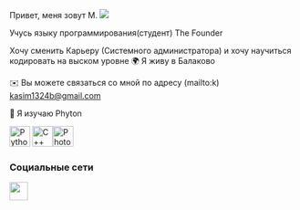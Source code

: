 Привет, меня зовут М. ![](https://user-images.githubusercontent.com/18350557/176309783-0785949b-9127-417c-8b55-ab5a4333674e.gif)

Учусь языку программирования(студент) The Founder

Хочу сменить Карьеру (Системного администратора) и хочу научиться кодировать на выском уровне
🌍 Я живу в Балаково 

✉️ Вы можете связаться со мной по адресу (mailto:k) [kasim1324b@gmail.com](mailto:kasim1324b@gmail.com) 

🧠 Я изучаю Phyton


<p align="left">
<a href="https://www.python.org/" target="_blank" rel="noreferrer"><img src="https://raw.githubusercontent.com/danielcranney/readme-generator/main/public/icons/skills/python-colored.svg" width="36" height="36" alt="Python" /></a> <a href="https://docs.microsoft.com/en-us/cpp/?view=msvc-170" target="_blank" rel="noreferrer"><img src="https://raw.githubusercontent.com/danielcranney/readme-generator/main/public/icons/skills/cplusplus-colored.svg" width="36" height="36" alt="C++" /></a><a href="https://www.adobe.com/uk/products/photoshop.html" target="_blank" rel="noreferrer"><img src="https://raw.githubusercontent.com/danielcranney/readme-generator/main/public/icons/skills/photoshop-colored.svg" width="36" height="36" alt="Photoshop" /></a>
</p>


### Социальные сети

<p align="left"> <a href="https://www.github.com/Max" target="_blank" rel="noreferrer"> <picture> <source media="(prefers-color-scheme: dark)" srcset="https://raw.githubusercontent.com/danielcranney/readme-generator/main/public/icons/socials/github-dark.svg" /> <source media="(prefers-color-scheme: light)" srcset="https://raw.githubusercontent.com/danielcranney/readme-generator/main/public/icons/socials/github.svg" /> <img src="https://raw.githubusercontent.com/danielcranney/readme-generator/main/public/icons/socials/github.svg" width="32" height="32" /> </picture> </a></p>
